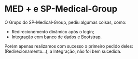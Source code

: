 # MED + e SP-Medical-Group

O Grupo do SP-Medical-Group, pediu algumas coisas, como:
- Redirecionemento dinâmico após o login;
- Integração com banco de dados e Bootstrap.

Porém apenas realizamos com sucesso o primeiro pedido deles: (Redirecionamento...), a Integração, não foi bem sucedida.
